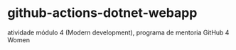 # github-actions-dotnet-webapp
atividade módulo 4 (Modern development), programa de mentoria GitHub 4 Women 
